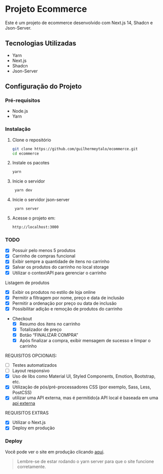 # Projeto Ecommerce

Este é um projeto de ecommerce desenvolvido com Next.js 14, Shadcn e Json-Server.

## Tecnologias Utilizadas

- Yarn
- Next.js
- Shadcn
- Json-Server

## Configuração do Projeto

### Pré-requisitos

- Node.js
- Yarn

### Instalação

1. Clone o repositório
   ```sh
   git clone https://github.com/guilhermeytalo/ecommerce.git
   cd ecommerce
   ```
2. Instale os pacotes
   ```sh
   yarn
   ```
3. Inicie o servidor
   ```sh
    yarn dev
    ```
4. Inicie o servidor json-server
   ```sh
    yarn server
    ```
5. Acesse o projeto em:
    ```sh
    http://localhost:3000

### TODO
- [x] Possuir pelo menos 5 produtos
- [x] Carrinho de compras funcional
- [x] Exibir sempre a quantidade de itens no carrinho 
- [x] Salvar os produtos do carrinho no local storage
- [x] Utilizar o contextAPI para gerenciar o carrinho

Listagem de produtos
- [x] Exibir os produtos no estilo de loja online
- [x] Permitir a filtragem por nome, preço e data de inclusão
- [x] Permitir a ordenação por preço ou data de inclusão 
- [x] Possibilitar adição e remoção de produtos do carrinho

- Checkout
   - [x] Resumo dos itens no carrinho
   - [x] Totalizador de preço
   - [x] Botão “FINALIZAR COMPRA”
   - [x] Após finalizar a compra, exibir mensagem de sucesso e limpar o carrinho

REQUISITOS OPCIONAIS:
- [ ] Testes automatizados
- [ ] Layout responsivo
- [x] Uso de libs como Material UI, Styled Components, Emotion, Bootstrap, etc. 
- [x] Utilização de pós/pré-processadores CSS (por exemplo, Sass, Less, PostCSS) 
- [x] utilizar uma API externa, mas é permitido(a API local é baseada em uma [api externa](https://perenual.com/docs/api)

REQUISITOS EXTRAS
- [x] Utilizar o Next.js
- [x] Deploy em produção

### Deploy
Você pode ver o site em produção clicando [aqui](https://espacovidaecommerce.vercel.app/).
> Lembre-se de estar rodando o yarn server para que o site funcione corretamente.